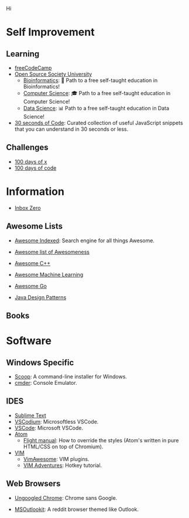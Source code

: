 Hi

# Self Improvement

## Learning
- [freeCodeCamp](https://github.com/freeCodeCamp/freeCodeCamp)
- [Open Source Society University](https://github.com/ossu)
    + [Bioinformatics](https://github.com/ossu/bioinformatics):  🔬 Path to a free self-taught education in Bioinformatics! 
    + [Computer Science](https://github.com/ossu/computer-science): 🎓 Path to a free self-taught education in Computer Science! 
    + [Data Science](https://github.com/ossu/data-science): 📊 Path to a free self-taught education in Data Science! 
- [30 seconds of Code](https://github.com/30-seconds/30-seconds-of-code): Curated collection of useful JavaScript snippets that you can understand in 30 seconds or less.

## Challenges
- [100 days of x](https://www.100daysofx.com/)
- [100 days of code](https://github.com/kallaway/100-days-of-code)

# Information
- [Inbox Zero](https://flow-e.com/inbox-zero/)

## Awesome Lists
- [Awesome Indexed](https://awesome-indexed.mathew-davies.co.uk/): Search engine for all things Awesome.
- [Awesome list of Awesomeness](https://github.com/bayandin/awesome-awesomeness)
- [Awesome C++](https://github.com/fffaraz/awesome-cpp)
- [Awesome Machine Learning](https://github.com/jphall663/awesome-machine-learning-interpretability)
- [Awesome Go](https://github.com/avelino/awesome-go)

- [Java Design Patterns](https://github.com/iluwatar/java-design-patterns)


## Books

# Software

## Windows Specific
- [Scoop](https://scoop.sh/): A command-line installer for Windows.
- [cmder](https://cmder.net/): Console Emulator.

## IDES
- [Sublime Text](https://www.sublimetext.com/)
- [VSCodium](https://github.com/VSCodium/vscodium): Microsoftless VSCode.
- [VSCode](https://code.visualstudio.com/): Microsoft VSCode.
- [Atom](https://atom.io/)
    + [Flight manual](https://flight-manual.atom.io/using-atom/sections/basic-customization/): How to override the styles (Atom's written in pure HTML/CSS on top of Chromium).
- [VIM](https://www.vim.org/)
    + [VimAwesome](https://vimawesome.com/): VIM plugins.
    + [VIM Adventures](https://vim-adventures.com/): Hotkey tutorial.

## Web Browsers
- [Ungoogled Chrome](https://github.com/Eloston/ungoogled-chromium): Chrome sans Google.

- [MSOutlookit](https://pcottle.github.io/MSOutlookit/): A reddit browser themed like Outlook.
